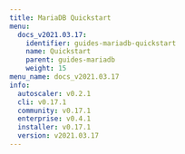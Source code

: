 ```yaml
---
title: MariaDB Quickstart
menu:
  docs_v2021.03.17:
    identifier: guides-mariadb-quickstart
    name: Quickstart
    parent: guides-mariadb
    weight: 15
menu_name: docs_v2021.03.17
info:
  autoscaler: v0.2.1
  cli: v0.17.1
  community: v0.17.1
  enterprise: v0.4.1
  installer: v0.17.1
  version: v2021.03.17
---
```



